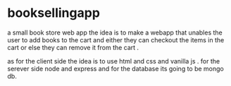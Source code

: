 # booksellingapp

a small book store web app the idea is to make a webapp that unables the user to add books to the cart and either they can checkout the items in the cart or else they can remove it from the cart .

as for the client side the idea is to use html and css and vanilla js .
for the serever side node and express
and for the database its going to be mongo db.
